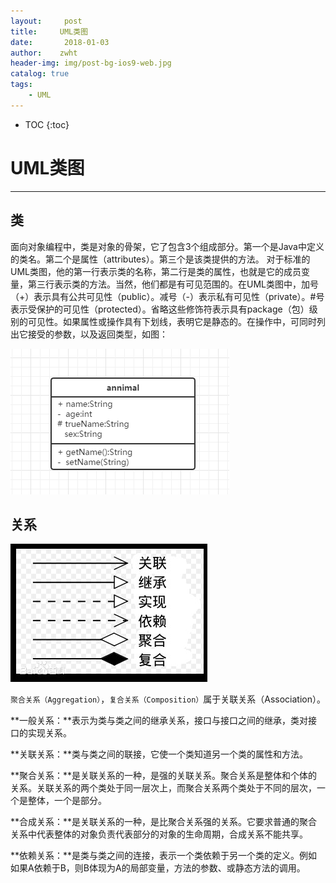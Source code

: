 ```yaml
---
layout:     post
title:     UML类图
date:       2018-01-03
author:    zwht
header-img: img/post-bg-ios9-web.jpg
catalog: true
tags:
    - UML 
---
```


* TOC 
{:toc}

#  UML类图


-------------------


##  类

面向对象编程中，类是对象的骨架，它了包含3个组成部分。第一个是Java中定义的类名。第二个是属性（attributes）。第三个是该类提供的方法。
对于标准的UML类图，他的第一行表示类的名称，第二行是类的属性，也就是它的成员变量，第三行表示类的方法。当然，他们都是有可见范围的。在UML类图中，加号（+）表示具有公共可见性（public）。减号（-）表示私有可见性（private）。#号表示受保护的可见性（protected）。省略这些修饰符表示具有package（包）级别的可见性。如果属性或操作具有下划线，表明它是静态的。在操作中，可同时列出它接受的参数，以及返回类型，如图：

![Alt text](/img/UML/UML1.png)



##  关系

![Alt text](/img/UML/UML.jpg)

`聚合关系（Aggregation）`，`复合关系（Composition）`属于关联关系（Association）。

**一般关系：**表示为类与类之间的继承关系，接口与接口之间的继承，类对接口的实现关系。

**关联关系：**类与类之间的联接，它使一个类知道另一个类的属性和方法。

**聚合关系：**是关联关系的一种，是强的关联关系。聚合关系是整体和个体的关系。关联关系的两个类处于同一层次上，而聚合关系两个类处于不同的层次，一个是整体，一个是部分。

**合成关系：**是关联关系的一种，是比聚合关系强的关系。它要求普通的聚合关系中代表整体的对象负责代表部分的对象的生命周期，合成关系不能共享。

**依赖关系：**是类与类之间的连接，表示一个类依赖于另一个类的定义。例如如果A依赖于B，则B体现为A的局部变量，方法的参数、或静态方法的调用。





